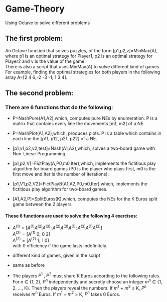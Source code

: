 # Game-Theory
Using Octave to solve different problems

## The first problem:
An Octave function that solves puzzles, of the form [p1,p2,v]=MinMax(A),
where p1 is an optimal strategy for Player1, p2 is an optimal strategy for Player2 and v is the value of the game.  
There is also a script that uses MinMax(A) to solve different kind of games. For example, finding the optimal strategies for both players
in the following  array A=[2 4 6;-2 -3 -1; 1 3 4].


## The second problem:
### There are 6 functions that do the following:
* P=NashPure(A1,A2),which, computes pure NEs by enumeration. P is a matrix that contains every
line the movements [m1, m2] of a NE.  

* P=NashPlot(A1,A2),which, produces plots. P is a table which contains in each line the [p11, p12, p21, p22] of a NE.

* [p1,v1,p2,v2,test]=Nash(A1,A2),which, solves a two-board game with Non-Linear Programming.

* [p1,p2,V]=FictPlay(A,P0,m0,Iter),which, implements the fictitious play algorithm for board games (P0 is the player who plays first, m0
is the first move and Iter is the number of iterations).

* [p1,V1,p2,V2]=FictPlayB(A1,A2,P0,m0,Iter),which, implements the fictitious play algorithm for two-board games.
 
* [A1,A2,P]=SplitEuros(K),which, computes the NEs for the K Euros split game between the 2 players 

#### These 6 functions are used to solve the following 4 exercises:
* $A^{(1)} =[A^{(1)} A^{(2)} A^{(3)};A^{(2)} A^{(3)} A^{(1)};A^{(3)} A^{(1)} A^{(2)}]$  
 $A^{(2)} =[A^{(1)}$ 0; 0 2]  
$A^{(2)} =[A^{(2)}$ 1; 1 0]  
with 0 efficiency if the game lasts indefinitely.  

* different kind of games, given in the script

* same as before  

* The players $P^1$ , $P^2$  must share K Euros according to the following rules.  
  For n ∈ {1, 2}, $P^n$ independently and secretly choose an integer $m^n$  ∈ {1, 2, ..., K}.
Then the players reveal the numbers.
If $m^1$  + $m^2$ ≤ K, $P^n$  receives $m^n$  Euros. If $m^1$  + $m^2$  > K, $P^n$  takes 0 Euros.
